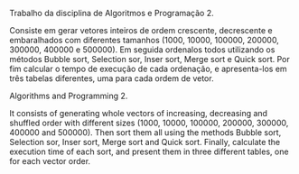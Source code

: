 Trabalho da disciplina de Algoritmos e Programação 2.

Consiste em gerar vetores inteiros de ordem crescente, decrescente e embaralhados com diferentes tamanhos (1000, 10000, 100000, 200000, 300000, 400000 e 500000). Em seguida ordenalos todos utilizando os métodos Bubble sort, Selection sor, Inser sort, Merge sort e Quick sort. Por fim calcular o tempo de execução de cada ordenação, e apresenta-los em três tabelas diferentes, uma para cada ordem de vetor.


Algorithms and Programming 2.

It consists of generating whole vectors of increasing, decreasing and shuffled order with different sizes (1000, 10000, 100000, 200000, 300000, 400000 and 500000). Then sort them all using the methods Bubble sort, Selection sor, Inser sort, Merge sort and Quick sort. Finally, calculate the execution time of each sort, and present them in three different tables, one for each vector order.
